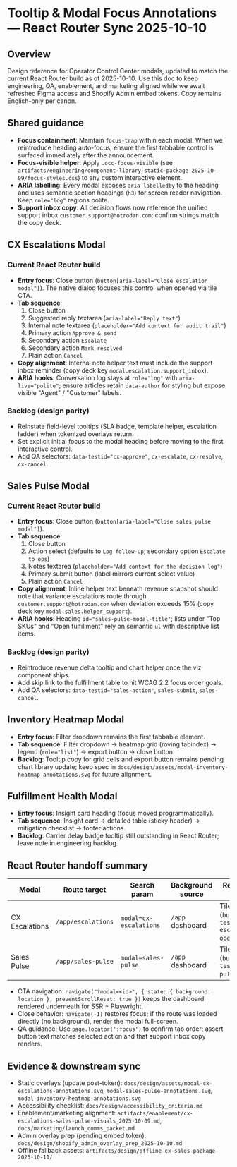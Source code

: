 # Tooltip & Modal Focus Annotations — React Router Sync 2025-10-10

## Overview
Design reference for Operator Control Center modals, updated to match the current React Router build as of 2025-10-10. Use this doc to keep engineering, QA, enablement, and marketing aligned while we await refreshed Figma access and Shopify Admin embed tokens. Copy remains English-only per canon.

## Shared guidance
- **Focus containment**: Maintain `focus-trap` within each modal. When we reintroduce heading auto-focus, ensure the first tabbable control is surfaced immediately after the announcement.
- **Focus-visible helper**: Apply `.occ-focus-visible` (see `artifacts/engineering/component-library-static-package-2025-10-09/focus-styles.css`) to any custom interactive element.
- **ARIA labelling**: Every modal exposes `aria-labelledby` to the heading and uses semantic section headings (`h3`) for screen reader navigation. Keep `role="log"` regions polite.
- **Support inbox copy**: All decision flows now reference the unified support inbox `customer.support@hotrodan.com`; confirm strings match the copy deck.

## CX Escalations Modal

### Current React Router build
- **Entry focus**: Close button (`button[aria-label="Close escalation modal"]`). The native dialog focuses this control when opened via tile CTA.
- **Tab sequence**:
  1. Close button
  2. Suggested reply textarea (`aria-label="Reply text"`)
  3. Internal note textarea (`placeholder="Add context for audit trail"`)
  4. Primary action `Approve & send`
  5. Secondary action `Escalate`
  6. Secondary action `Mark resolved`
  7. Plain action `Cancel`
- **Copy alignment**: Internal note helper text must include the support inbox reminder (copy deck key `modal.escalation.support_inbox`).
- **ARIA hooks**: Conversation log stays at `role="log"` with `aria-live="polite"`; ensure articles retain `data-author` for styling but expose visible "Agent" / "Customer" labels.

### Backlog (design parity)
- Reinstate field-level tooltips (SLA badge, template helper, escalation ladder) when tokenized overlays return.
- Set explicit initial focus to the modal heading before moving to the first interactive control.
- Add QA selectors: `data-testid="cx-approve"`, `cx-escalate`, `cx-resolve`, `cx-cancel`.

## Sales Pulse Modal

### Current React Router build
- **Entry focus**: Close button (`button[aria-label="Close sales pulse modal"]`).
- **Tab sequence**:
  1. Close button
  2. Action select (defaults to `Log follow-up`; secondary option `Escalate to ops`)
  3. Notes textarea (`placeholder="Add context for the decision log"`)
  4. Primary submit button (label mirrors current select value)
  5. Plain action `Cancel`
- **Copy alignment**: Inline helper text beneath revenue snapshot should note that variance escalations route through `customer.support@hotrodan.com` when deviation exceeds 15% (copy deck key `modal.sales.helper_support`).
- **ARIA hooks**: Heading `id="sales-pulse-modal-title"`; lists under "Top SKUs" and "Open fulfillment" rely on semantic `ul` with descriptive list items.

### Backlog (design parity)
- Reintroduce revenue delta tooltip and chart helper once the viz component ships.
- Add skip link to the fulfillment table to hit WCAG 2.2 focus order goals.
- Add QA selectors: `data-testid="sales-action"`, `sales-submit`, `sales-cancel`.

## Inventory Heatmap Modal
- **Entry focus**: Filter dropdown remains the first tabbable element.
- **Tab sequence**: Filter dropdown → heatmap grid (roving tabindex) → legend (`role="list"`) → export button → close button.
- **Backlog**: Tooltip copy for grid cells and export button remains pending chart library update; keep spec in `docs/design/assets/modal-inventory-heatmap-annotations.svg` for future alignment.

## Fulfillment Health Modal
- **Entry focus**: Insight card heading (focus moved programmatically).
- **Tab sequence**: Insight card → detailed table (sticky header) → mitigation checklist → footer actions.
- **Backlog**: Carrier delay badge tooltip still outstanding in React Router; leave note in engineering backlog.

## React Router handoff summary

| Modal | Route target | Search param | Background source | Return focus target |
| --- | --- | --- | --- | --- |
| CX Escalations | `/app/escalations` | `modal=cx-escalations` | `/app` dashboard | Tile CTA (`button[data-testid="cx-escalations-open"]`) |
| Sales Pulse | `/app/sales-pulse` | `modal=sales-pulse` | `/app` dashboard | Tile CTA (`button[data-testid="sales-pulse-open"]`) |

- CTA navigation: `navigate("?modal=<id>", { state: { background: location }, preventScrollReset: true })` keeps the dashboard rendered underneath for SSR + Playwright.
- Close behavior: `navigate(-1)` restores focus; if the route was loaded directly (no background), render the modal full-screen.
- QA guidance: Use `page.locator(':focus')` to confirm tab order; assert button text matches selected action and that support inbox copy renders.

## Evidence & downstream sync
- Static overlays (update post-token): `docs/design/assets/modal-cx-escalations-annotations.svg`, `modal-sales-pulse-annotations.svg`, `modal-inventory-heatmap-annotations.svg`
- Accessibility checklist: `docs/design/accessibility_criteria.md`
- Enablement/marketing alignment: `artifacts/enablement/cx-escalations-sales-pulse-visuals_2025-10-09.md`, `docs/marketing/launch_comms_packet.md`
- Admin overlay prep (pending embed token): `docs/design/shopify_admin_overlay_prep_2025-10-10.md`
- Offline fallback assets: `artifacts/design/offline-cx-sales-package-2025-10-11/`
